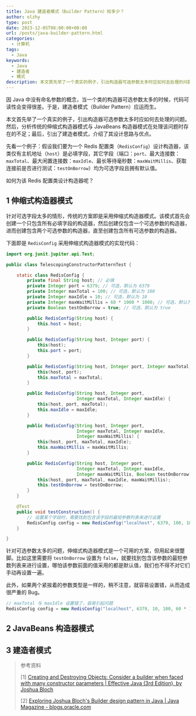 ```yaml
---
title: Java 建造者模式（Builder Pattern）知多少？
author: olzhy
type: post
date: 2023-12-05T08:00:00+08:00
url: /posts/java-builder-pattern.html
categories:
  - 计算机
tags:
  - Java
keywords:
  - Java
  - 建造者
  - 模式
description: 本文首先举了一个真实的例子，引出构造器可选参数太多时应如何去处理的问题。然后，分析传统的伸缩式构造器模式与 JavaBeans 构造器模式在处理该问题时存在的不足；最后，引出了建造者模式，介绍了其设计思路与优点。
---
```


因 Java 中没有命名参数的概念，当一个类的构造器可选参数太多的时候，代码可读性会变得很差。于是，建造者模式（Builder Pattern）应运而生。

本文首先举了一个真实的例子，引出构造器可选参数太多时应如何去处理的问题。然后，分析传统的伸缩式构造器模式与 JavaBeans 构造器模式在处理该问题时存在的不足；最后，引出了建造者模式，介绍了其设计思路与优点。

先看一个例子：假设我们要为一个 Redis 配置类（`RedisConfig`）设计构造器，该类仅有主机地址（`host`）是必填字段，其它字段（端口：`port`、最大连接数：`maxTotal`、最大闲置连接数：`maxIdle`、最长等待毫秒数：`maxWaitMillis`、获取连接前是否进行测试：`testOnBorrow`）均为可选字段且拥有默认值。

如何为该 Redis 配置类设计构造器呢？

## 1 伸缩式构造器模式

针对可选字段太多的情形，传统的方案即是采用伸缩式构造器模式。该模式首先会创建一个只包含所有必填字段的构造器，然后创建仅包含一个可选参数的构造器，进而创建包含两个可选参数的构造器，直至创建包含所有可选参数的构造器。

下面即是 `RedisConfig` 采用伸缩式构造器模式的实现代码：

```java
import org.junit.jupiter.api.Test;

public class TelescopingConstructorPatternTest {

    static class RedisConfig {
        private final String host; // 必填
        private Integer port = 6379; // 可选，默认为 6379
        private Integer maxTotal = 100; // 可选，默认为 100
        private Integer maxIdle = 10; // 可选，默认为 10
        private Integer maxWaitMillis = 60 * 1000 * 1000; // 可选，默认为 1 分钟
        private Boolean testOnBorrow = true; // 可选，默认为 true

        public RedisConfig(String host) {
            this.host = host;
        }

        public RedisConfig(String host, Integer port) {
            this(host);
            this.port = port;
        }

        public RedisConfig(String host, Integer port, Integer maxTotal) {
            this(host, port);
            this.maxTotal = maxTotal;
        }

        public RedisConfig(String host, Integer port,
                           Integer maxTotal, Integer maxIdle) {
            this(host, port, maxTotal);
            this.maxIdle = maxIdle;
        }

        public RedisConfig(String host, Integer port,
                           Integer maxTotal, Integer maxIdle,
                           Integer maxWaitMillis) {
            this(host, port, maxTotal, maxIdle);
            this.maxWaitMillis = maxWaitMillis;
        }

        public RedisConfig(String host, Integer port,
                           Integer maxTotal, Integer maxIdle,
                           Integer maxWaitMillis, Boolean testOnBorrow) {
            this(host, port, maxTotal, maxIdle, maxWaitMillis);
            this.testOnBorrow = testOnBorrow;
        }
    }

    @Test
    public void testConstruction() {
        // 设置某个字段时，需要找到包含该字段的最短参数列表来进行设置
        RedisConfig config = new RedisConfig("localhost", 6379, 100, 10, 60 * 1000 * 1000, false);
    }

}
```

针对可选参数太多的问题，伸缩式构造器模式是一个可用的方案，但用起来很蹩脚。比如这里需要将 `testOnBorrow` 设置为 `false`，就要找到包含该参数的最短参数列表来进行设置，哪怕该参数前面的值采用的都是默认值，我们也不得不对它们手动再设置一遍。

此外，如果两个紧挨着的参数类型是一样的，稍不注意，就容易设置错，从而造成很严重的 Bug。

```java
// maxTotal 与 maxIdle 设置错了，容易引起问题
RedisConfig config = new RedisConfig("localhost", 6379, 10, 100, 60 * 1000 * 1000, false);
```

## 2 JavaBeans 构造器模式

## 3 建造者模式

> 参考资料
>
> [1] [Creating and Destroying Objects: Consider a builder when faced with many constructor parameters | Effective Java (3rd Edition), by Joshua Bloch](https://www.oreilly.com/library/view/effective-java-3rd/9780134686097/)
>
> [2] [Exploring Joshua Bloch's Builder design pattern in Java | Java Magazine - blogs.oracle.com](https://blogs.oracle.com/javamagazine/post/exploring-joshua-blochs-builder-design-pattern-in-java)
